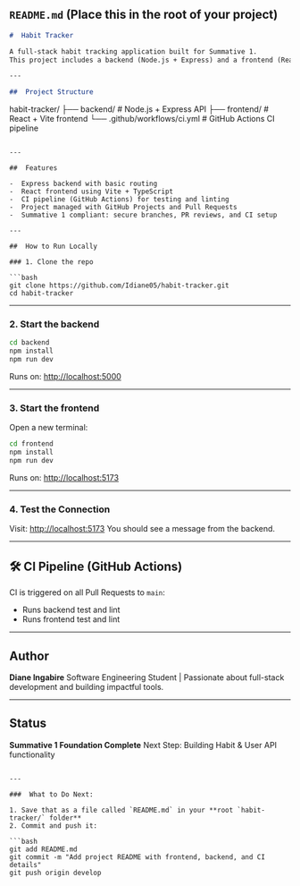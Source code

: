 ##  `README.md` (Place this in the root of your project)

```md
#  Habit Tracker

A full-stack habit tracking application built for Summative 1.  
This project includes a backend (Node.js + Express) and a frontend (React + Vite + TypeScript), integrated with a Continuous Integration (CI) pipeline using GitHub Actions.

---

##  Project Structure

```

habit-tracker/
├── backend/   # Node.js + Express API
├── frontend/  # React + Vite frontend
└── .github/workflows/ci.yml  # GitHub Actions CI pipeline

````

---

##  Features

-  Express backend with basic routing
-  React frontend using Vite + TypeScript
-  CI pipeline (GitHub Actions) for testing and linting
-  Project managed with GitHub Projects and Pull Requests
-  Summative 1 compliant: secure branches, PR reviews, and CI setup

---

##  How to Run Locally

### 1. Clone the repo

```bash
git clone https://github.com/Idiane05/habit-tracker.git
cd habit-tracker
````

---

### 2. Start the backend

```bash
cd backend
npm install
npm run dev
```

Runs on: [http://localhost:5000](http://localhost:5000)

---

### 3. Start the frontend

Open a new terminal:

```bash
cd frontend
npm install
npm run dev
```

Runs on: [http://localhost:5173](http://localhost:5173)

---

### 4. Test the Connection

Visit: [http://localhost:5173](http://localhost:5173)
You should see a message from the backend.

---

## 🛠️ CI Pipeline (GitHub Actions)

CI is triggered on all Pull Requests to `main`:

* Runs backend test and lint
* Runs frontend test and lint

---

##  Author

**Diane Ingabire**
Software Engineering Student | Passionate about full-stack development and building impactful tools.

---

##  Status

 **Summative 1 Foundation Complete**
 Next Step: Building Habit & User API functionality

````

---

###  What to Do Next:

1. Save that as a file called `README.md` in your **root `habit-tracker/` folder**
2. Commit and push it:

```bash
git add README.md
git commit -m "Add project README with frontend, backend, and CI details"
git push origin develop
````


 
 